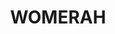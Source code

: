 ---
lastmod: '2025-04-06T06:05:20+00:00'
latitude: -33.23594291
layout: suburb
longitude: 150.8001824
postcode: '2756'
state: NSW
title: WOMERAH
url: /nsw/womerah/
---